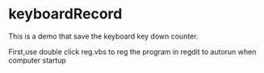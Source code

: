 # keyboardRecord
This is a demo that save the keyboard key down counter.

First,use double click reg.vbs to reg the program in regdit to autorun when computer startup
